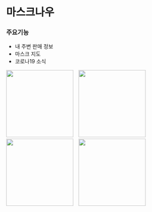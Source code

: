 # 마스크나우
### 주요기능
- 내 주변 판매 정보
- 마스크 지도
- 코로나19 소식

<img src="https://s3.us-west-2.amazonaws.com/secure.notion-static.com/906d87ab-652a-4cbf-9ac4-8a3f19dfb4be/m1.png?X-Amz-Algorithm=AWS4-HMAC-SHA256&X-Amz-Credential=AKIAT73L2G45O3KS52Y5%2F20210824%2Fus-west-2%2Fs3%2Faws4_request&X-Amz-Date=20210824T101711Z&X-Amz-Expires=86400&X-Amz-Signature=07a631aa2eebfc723e0a4239ea5a4474c13c4c4517d83f6c952357ac2a53681b&X-Amz-SignedHeaders=host&response-content-disposition=filename%20%3D%22m1.png%22" width="180">　<img src="https://s3.us-west-2.amazonaws.com/secure.notion-static.com/f6daae00-f7c3-4e5d-96ca-724d604a1e96/m2.png?X-Amz-Algorithm=AWS4-HMAC-SHA256&X-Amz-Credential=AKIAT73L2G45O3KS52Y5%2F20210824%2Fus-west-2%2Fs3%2Faws4_request&X-Amz-Date=20210824T101754Z&X-Amz-Expires=86400&X-Amz-Signature=7063042db950f7a9bbd9b32eb5251fabdd2427d0d37116479aee77c70670d430&X-Amz-SignedHeaders=host&response-content-disposition=filename%20%3D%22m2.png%22" width="180">　<img src="https://s3.us-west-2.amazonaws.com/secure.notion-static.com/85561211-f0a4-42bf-a867-6dd8a11e93ae/m3.png?X-Amz-Algorithm=AWS4-HMAC-SHA256&X-Amz-Credential=AKIAT73L2G45O3KS52Y5%2F20210824%2Fus-west-2%2Fs3%2Faws4_request&X-Amz-Date=20210824T101814Z&X-Amz-Expires=86400&X-Amz-Signature=72637acf7fa5f84c75975d6f9926ca34182ed94a07fd502c90d59bd3a7af1440&X-Amz-SignedHeaders=host&response-content-disposition=filename%20%3D%22m3.png%22" width="180">　<img src="https://s3.us-west-2.amazonaws.com/secure.notion-static.com/f23a4788-4ff2-4436-80f5-8c0db01ded18/m5.png?X-Amz-Algorithm=AWS4-HMAC-SHA256&X-Amz-Credential=AKIAT73L2G45O3KS52Y5%2F20210824%2Fus-west-2%2Fs3%2Faws4_request&X-Amz-Date=20210824T102023Z&X-Amz-Expires=86400&X-Amz-Signature=800917d944115815779bc364a3844ebfc05e71264b9477a516f5950e0dc37521&X-Amz-SignedHeaders=host&response-content-disposition=filename%20%3D%22m5.png%22" width="180">

